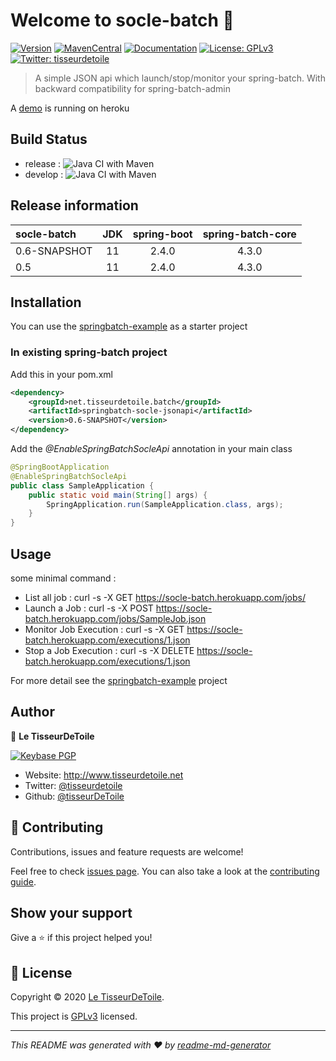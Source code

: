 # Welcome to socle-batch 👋

[![Version](https://img.shields.io/github/v/tag/tisseurdetoile/socle-batch?style=for-the-badge)](https://github.com/tisseurdetoile/socle-batch/releases)
[![MavenCentral](https://img.shields.io/maven-central/v/net.tisseurdetoile.batch/socle-parent?style=for-the-badge)](https://search.maven.org/search?q=g:net.tisseurdetoile.batch)
[![Documentation](https://img.shields.io/badge/documentation-yes-brightgreen.svg?style=for-the-badge)](https://github.com/tisseurdetoile/socle-batch/wiki)
[![License: GPLv3](https://img.shields.io/badge/License-GPLv3-yellow.svg?style=for-the-badge)](LICENCE)
[![Twitter: tisseurdetoile](https://img.shields.io/twitter/follow/tisseurdetoile?label=%40tisseurdetoile&logo=twitter&style=for-the-badge)](https://twitter.com/tisseurdetoile)

> A simple JSON api which launch/stop/monitor your spring-batch. With backward compatibility for spring-batch-admin

A [demo](https://socle-batch.herokuapp.com/swagger-ui/index.html?configUrl=/v3/api-docs/swagger-config) is running on heroku

## Build Status

- release : ![Java CI with Maven](https://github.com/tisseurdetoile/socle-batch/workflows/Java%20CI%20with%20Maven/badge.svg?branch=release)
- develop : ![Java CI with Maven](https://github.com/tisseurdetoile/socle-batch/workflows/Java%20CI%20with%20Maven/badge.svg?branch=develop)

## Release information

| socle-batch | JDK | spring-boot | spring-batch-core |
| :--- | :---: | :---: | :---: |
| 0.6-SNAPSHOT | 11 | 2.4.0 | 4.3.0 | 4.3.0 |
| 0.5 | 11 | 2.4.0 | 4.3.0 |
    
## Installation

You can use the [springbatch-example](https://github.com/tisseurdetoile/socle-batch/tree/main/springbatch-example) as a starter project

### In existing spring-batch project

Add this in your pom.xml

```xml
<dependency>
    <groupId>net.tisseurdetoile.batch</groupId>
    <artifactId>springbatch-socle-jsonapi</artifactId>
    <version>0.6-SNAPSHOT</version>
</dependency>
```

Add the _@EnableSpringBatchSocleApi_ annotation in your main class

```java
@SpringBootApplication
@EnableSpringBatchSocleApi
public class SampleApplication {
    public static void main(String[] args) {
        SpringApplication.run(SampleApplication.class, args);
    }
}
```

## Usage

some minimal command :

- List all job : curl -s -X GET https://socle-batch.herokuapp.com/jobs/ 
- Launch a Job : curl -s -X POST https://socle-batch.herokuapp.com/jobs/SampleJob.json
- Monitor Job Execution :  curl -s -X GET https://socle-batch.herokuapp.com/executions/1.json
- Stop a Job Execution : curl -s -X DELETE https://socle-batch.herokuapp.com/executions/1.json

For more detail see the [springbatch-example](https://github.com/tisseurdetoile/socle-batch/tree/master/springbatch-example) project

## Author

👤 **Le TisseurDeToile**

[![Keybase PGP](https://img.shields.io/keybase/pgp/tisseurdetoile?style=for-the-badge)](https://keybase.io/tisseurdetoile)

- Website: http://www.tisseurdetoile.net
- Twitter: [@tisseurdetoile](https://twitter.com/tisseurdetoile)
- Github: [@tisseurDeToile](https://github.com/tisseurDeToile)

## 🤝 Contributing

Contributions, issues and feature requests are welcome!

Feel free to check [issues page](https://github.com/tisseurdetoile/socle-batch/issues). You can also take a look at the [contributing guide](https://github.com/tisseurdetoile/socle-batch/blob/main/CONTRIBUTING.md).

## Show your support

Give a ⭐️ if this project helped you!

## 📝 License

Copyright © 2020 [Le TisseurDeToile](https://github.com/tisseurDeToile).

This project is [GPLv3](LICENCE) licensed.

---

_This README was generated with ❤️ by [readme-md-generator](https://github.com/kefranabg/readme-md-generator)_
